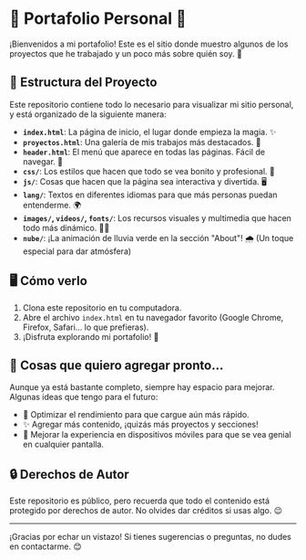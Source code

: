 # 🌟 Portafolio Personal 🌟

¡Bienvenidos a mi portafolio! Este es el sitio donde muestro algunos de los proyectos que he trabajado y un poco más sobre quién soy. 🚀

## 🚀 Estructura del Proyecto

Este repositorio contiene todo lo necesario para visualizar mi sitio personal, y está organizado de la siguiente manera:

- **`index.html`**: La página de inicio, el lugar donde empieza la magia. ✨
- **`proyectos.html`**: Una galería de mis trabajos más destacados. 📂
- **`header.html`**: El menú que aparece en todas las páginas. Fácil de navegar. 📑
- **`css/`**: Los estilos que hacen que todo se vea bonito y profesional. 🎨
- **`js/`**: Cosas que hacen que la página sea interactiva y divertida. 🖥️
- **`lang/`**: Textos en diferentes idiomas para que más personas puedan entenderme. 🌍
- **`images/`, `videos/`, `fonts/`**: Los recursos visuales y multimedia que hacen todo más dinámico. 📸🎥
- **`nube/`**: ¡La animación de lluvia verde en la sección "About"! 🌧️ (Un toque especial para dar atmósfera)

## 🖥️ Cómo verlo

1. Clona este repositorio en tu computadora.
2. Abre el archivo `index.html` en tu navegador favorito (Google Chrome, Firefox, Safari... lo que prefieras).
3. ¡Disfruta explorando mi portafolio! 🎉

## 🌱 Cosas que quiero agregar pronto...

Aunque ya está bastante completo, siempre hay espacio para mejorar. Algunas ideas que tengo para el futuro:

- 🚀 Optimizar el rendimiento para que cargue aún más rápido.
- ✨ Agregar más contenido, ¡quizás más proyectos y secciones!
- 📱 Mejorar la experiencia en dispositivos móviles para que se vea genial en cualquier pantalla.

## 🔒 Derechos de Autor

Este repositorio es público, pero recuerda que todo el contenido está protegido por derechos de autor. No olvides dar créditos si usas algo. 😉

---

¡Gracias por echar un vistazo! Si tienes sugerencias o preguntas, no dudes en contactarme. 😊
